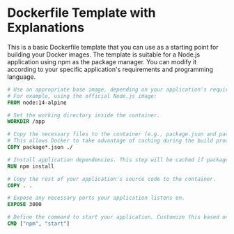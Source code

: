 # Dockerfile Template with Explanations

This is a basic Dockerfile template that you can use as a starting point for building your Docker images. The template is suitable for a Node.js application using npm as the package manager. You can modify it according to your specific application's requirements and programming language.

```Dockerfile
# Use an appropriate base image, depending on your application's requirements.
# For example, using the official Node.js image:
FROM node:14-alpine

# Set the working directory inside the container.
WORKDIR /app

# Copy the necessary files to the container (e.g., package.json and package-lock.json for Node.js projects).
# This allows Docker to take advantage of caching during the build process.
COPY package*.json ./

# Install application dependencies. This step will be cached if package files don't change.
RUN npm install

# Copy the rest of your application's source code to the container.
COPY . .

# Expose any necessary ports your application listens on.
EXPOSE 3000

# Define the command to start your application. Customize this based on your application's needs.
CMD ["npm", "start"]

```
